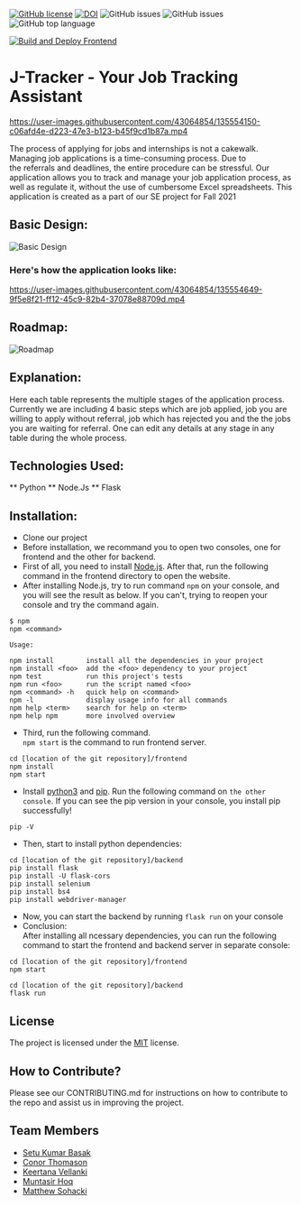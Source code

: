 [![GitHub license](https://img.shields.io/github/license/Team-Glare/application-tracking-system)](https://github.com/Team-Glare/application-tracking-system/blob/main/LICENSE)
[![DOI](https://zenodo.org/badge/417325535.svg)](https://zenodo.org/badge/latestdoi/417325535)
![GitHub issues](https://img.shields.io/github/issues/Team-Glare/application-tracking-system)
![GitHub issues](https://img.shields.io/github/issues-closed/Team-Glare/application-tracking-system)
![GitHub top language](https://img.shields.io/github/languages/top/Team-Glare/application-tracking-system)

[![Build and Deploy Frontend](https://github.com/Team-Glare/application-tracking-system/actions/workflows/frontend_CI_CD.yml/badge.svg)](https://github.com/Team-Glare/application-tracking-system/actions/workflows/frontend_CI_CD.yml)

#      J-Tracker - Your Job Tracking Assistant

https://user-images.githubusercontent.com/43064854/135554150-c06afd4e-d223-47e3-b123-b45f9cd1b87a.mp4

The process of applying for jobs and internships is not a cakewalk. Managing job applications is a time-consuming process. Due to the referrals and deadlines, the entire procedure can be stressful. Our application allows you to track and manage your job application process, as well as regulate it, without the use of cumbersome Excel spreadsheets.
This application is created as a part of our SE project for Fall 2021

## Basic Design:
![Basic Design](https://github.com/prithvish-doshi-17/application-tracking-system/blob/main/resources/Overall%20Design.PNG)

### Here's how the application looks like:
https://user-images.githubusercontent.com/43064854/135554649-9f5e8f21-ff12-45c9-82b4-37078e88709d.mp4

## Roadmap:
![Roadmap](https://github.com/prithvish-doshi-17/application-tracking-system/blob/main/resources/Roadmap%20-%202.PNG)


## Explanation:
Here each table represents the multiple stages of the application process. Currently we are including 4 basic steps which are  job applied, job you are willing to apply without referral, job which has rejected you and the the jobs you are waiting for referral. One can edit any details at any stage in any table during the whole process. 

## Technologies Used:

** Python
** Node.Js
** Flask 

## Installation:
* Clone our project
* Before installation, we recommand you to open two consoles, one for frontend and the other for backend.
* First of all, you need to install [Node.js](https://nodejs.org/en/). After that, run the following command in the frontend directory to open the website. 
* After installing Node.js, try to run command `npm` on your console, and you will see the result as below. If you can't, trying to reopen your console and try the command again.
```
$ npm
npm <command>

Usage:

npm install        install all the dependencies in your project
npm install <foo>  add the <foo> dependency to your project
npm test           run this project's tests
npm run <foo>      run the script named <foo>
npm <command> -h   quick help on <command>
npm -l             display usage info for all commands
npm help <term>    search for help on <term>
npm help npm       more involved overview
```
* Third, run the following command. <br/> `npm start` is the command to run frontend server.
```
cd [location of the git repository]/frontend
npm install
npm start
```
* Install [python3](https://www.python.org/downloads/) and [pip](https://pip.pypa.io/en/stable/installation/). Run the following command on `the other console`. If you can see the pip version in your console, you install pip successfully!
```
pip -V
```

* Then, start to install python dependencies:
```
cd [location of the git repository]/backend
pip install flask
pip install -U flask-cors
pip install selenium
pip install bs4
pip install webdriver-manager
```

* Now, you can start the backend by running `flask run` on your console
* Conclusion:<br/>After installing all ncessary dependencies, you can run the following command to start the frontend and backend server in separate console:
```
cd [location of the git repository]/frontend
npm start

cd [location of the git repository]/backend
flask run
```


## License
The project is licensed under the [MIT](https://choosealicense.com/licenses/mit/) license. 


## How to Contribute?
Please see our CONTRIBUTING.md for instructions on how to contribute to the repo and assist us in improving the project. 


## Team Members
* [Setu Kumar Basak](https://github.com/setu1421)  
* [Conor Thomason](https://github.com/ConorThomason)  
* [Keertana Vellanki](https://github.com/KeertanaVellanki)  
* [Muntasir Hoq](https://github.com/muntasirhoq)  
* [Matthew Sohacki](https://github.com/msohacki)  
